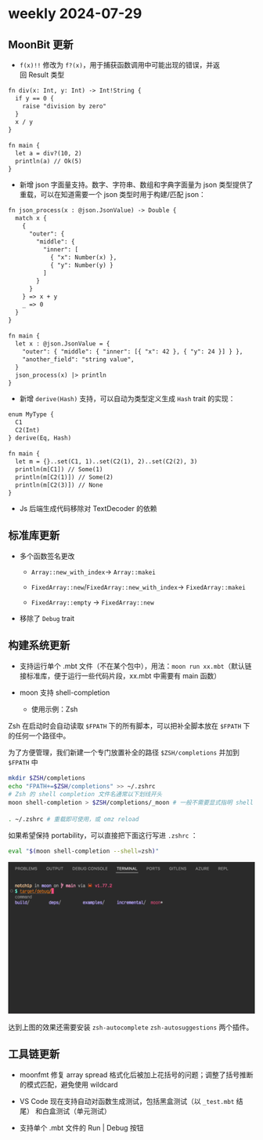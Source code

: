 # weekly 2024-07-29

## MoonBit 更新

- `f(x)!!` 修改为 `f?(x)`，用于捕获函数调用中可能出现的错误，并返回 Result 类型

```moonbit
fn div(x: Int, y: Int) -> Int!String {
  if y == 0 {
    raise "division by zero"
  }
  x / y
}

fn main {
  let a = div?(10, 2)
  println(a) // Ok(5)
}
```

- 新增 json 字面量支持。数字、字符串、数组和字典字面量为 json 类型提供了重载，可以在知道需要一个 json 类型时用于构建/匹配 json：

```moonbit
fn json_process(x : @json.JsonValue) -> Double {
  match x {
    {
      "outer": {
        "middle": {
          "inner": [
            { "x": Number(x) },
            { "y": Number(y) }
          ]
        }
      }
    } => x + y
    _ => 0
  }
}

fn main {
  let x : @json.JsonValue = {
    "outer": { "middle": { "inner": [{ "x": 42 }, { "y": 24 }] } },
    "another_field": "string value",
  }
  json_process(x) |> println
}
```

- 新增 `derive(Hash)` 支持，可以自动为类型定义生成 `Hash` trait 的实现：

```moonbit
enum MyType {
  C1
  C2(Int)
} derive(Eq, Hash)

fn main {
  let m = {}..set(C1, 1)..set(C2(1), 2)..set(C2(2), 3)
  println(m[C1]) // Some(1)
  println(m[C2(1)]) // Some(2)
  println(m[C2(3)]) // None
}
```

- Js 后端生成代码移除对 TextDecoder 的依赖

## 标准库更新

- 多个函数签名更改

  - `Array::new_with_index`-> `Array::makei`

  - `FixedArray::new`/`FixedArray::new_with_index`-> `FixedArray::makei`

  - `FixedArray::empty` -> `FixedArray::new`

- 移除了 `Debug` trait

## 构建系统更新

- 支持运行单个 .mbt 文件（不在某个包中），用法：`moon run xx.mbt`（默认链接标准库，便于运行一些代码片段，xx.mbt 中需要有 main 函数）

- moon 支持 shell-completion

  - 使用示例：Zsh

Zsh 在启动时会自动读取 `$FPATH` 下的所有脚本，可以把补全脚本放在 `$FPATH` 下的任何一个路径中。

为了方便管理，我们新建一个专门放置补全的路径 `$ZSH/completions` 并加到 `$FPATH` 中

```bash
mkdir $ZSH/completions
echo "FPATH+=$ZSH/completions" >> ~/.zshrc
# Zsh 的 shell completion 文件名通常以下划线开头
moon shell-completion > $ZSH/completions/_moon # 一般不需要显式指明 shell 类型，自动读取 $SHELL

. ~/.zshrc # 重载即可使用，或 omz reload
```

如果希望保持 portability，可以直接把下面这行写进 `.zshrc` ：

```bash
eval "$(moon shell-completion --shell=zsh)"
```

![shell-completion.gif](shell-completion.gif)

达到上图的效果还需要安装 `zsh-autocomplete` `zsh-autosuggestions` 两个插件。

## 工具链更新

- moonfmt 修复 array spread 格式化后被加上花括号的问题；调整了括号推断的模式匹配，避免使用 wildcard

- VS Code 现在支持自动对函数生成测试，包括黑盒测试（以 `_test.mbt` 结尾） 和白盒测试（单元测试）

- 支持单个 .mbt 文件的 Run | Debug 按钮
